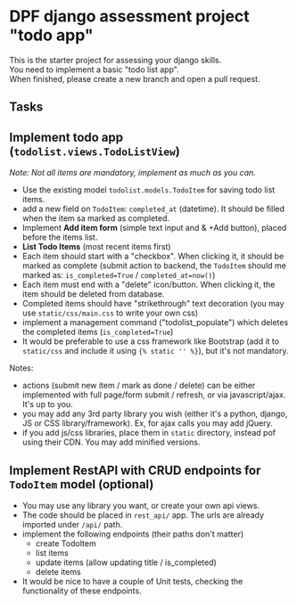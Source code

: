 # DPF django assessment project "todo app"

This is the starter project for assessing your django skills.  
You need to implement a basic "todo list app".  
When finished, please create a new branch and open a pull request.

## Tasks

## Implement todo app (`todolist.views.TodoListView`)
*Note: Not all items are mandatory, implement as much as you can.*

* Use the existing model `todolist.models.TodoItem` for saving todo list items.
* add a new field on `TodoItem`: `completed_at` (datetime). It should be filled when the item sa marked as completed.
* Implement **Add item form** (simple text input and & +Add button), placed before the items list.
* **List Todo Items** (most recent items first)
* Each item should start with a "checkbox". When clicking it, it should be marked as complete (submit action to backend, the `TodoItem` should me marked as: `is_completed=True` / `completed_at=now()`)
* Each item must end with a "delete" icon/button. When clicking it, the item should be deleted from database.
* Completed items should have "strikethrough" text decoration (you may use `static/css/main.css` to write your own css)
* implement a management command ("todolist_populate") which deletes the completed items (`is_completed=True`) 
* It would be preferable to use a css framework like Bootstrap (add it to `static/css` and include it using `{% static '' %}`), but it's not mandatory.


Notes:
* actions (submit new item / mark as done / delete) can be either implemented with full page/form submit / refresh, or via javascript/ajax. It's up to you.
* you may add any 3rd party library you wish (either it's a python, django, JS or CSS library/framework). Ex, for ajax calls you may add jQuery.
* if you add js/css libraries, place them in `static` directory, instead pof using their CDN. You may add minified versions. 

## Implement RestAPI with CRUD endpoints for `TodoItem` model (optional)

* You may use any library you want, or create your own api views. 
* The code should be placed in `rest_api/` app. The urls are already imported under `/api/` path.
* implement the following endpoints (their paths don't matter)
    * create TodoItem
    * list items
    * update items (allow updating title / is_completed)
    * delete items
* It would be nice to have a couple of Unit tests, checking the functionality of these endpoints.
